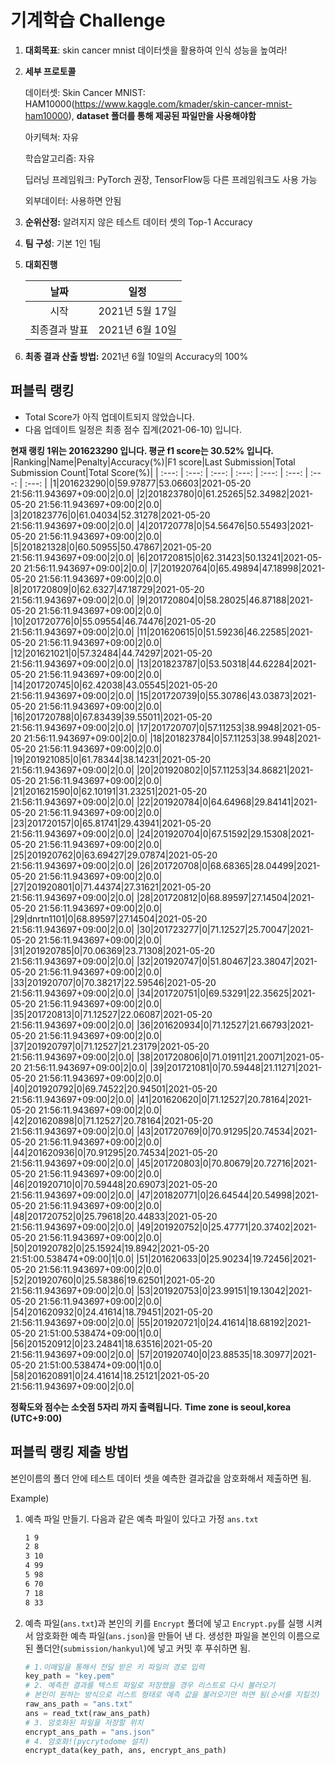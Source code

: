 # **기계학습 Challenge**
1. **대회목표**: skin cancer mnist 데이터셋을 활용하여 인식 성능을 높여라!

2. **세부 프로토콜**

   데이터셋: Skin Cancer MNIST: HAM10000(https://www.kaggle.com/kmader/skin-cancer-mnist-ham10000), 
           **dataset 폴더를 통해 제공된 파일만을 사용해야함**

   아키텍쳐: 자유

   학습알고리즘: 자유

   딥러닝 프레임워크: PyTorch 권장, TensorFlow등 다른 프레임워크도 사용 가능

   외부데이터: 사용하면 안됨

3. **순위산정:** 알려지지 않은 테스트 데이터 셋의 Top-1 Accuracy

4. **팀 구성**: 기본 1인 1팀


5. **대회진행**

   |     날짜      |      일정       |
   | :-----------: | :-------------: |
   |     시작      | 2021년 5월 17일 |
   | 최종결과 발표 | 2021년 6월 10일  |

7. **최종 결과 산출 방법:** 2021년 6월 10일의 Accuracy의 100%


## 퍼블릭 랭킹

  
- Total Score가 아직 업데이트되지 않았습니다. 
 - 다음 업데이트 일정은 최종 점수 집계(2021-06-10) 입니다.
  
**현재 랭킹 1위는 201623290 입니다. 평균 f1 score는 30.52% 입니다.**
|Ranking|Name|Penalty|Accuracy(%)|F1 score|Last Submission|Total Submission Count|Total Score(%)|
| :---: | :---: | :---: | :---: | :---: | :---: | :---: | :---: |
|1|201623290|0|59.97877|53.06603|2021-05-20 21:56:11.943697+09:00|2|0.0|
|2|201823780|0|61.25265|52.34982|2021-05-20 21:56:11.943697+09:00|2|0.0|
|3|201823776|0|61.04034|52.31278|2021-05-20 21:56:11.943697+09:00|2|0.0|
|4|201720778|0|54.56476|50.55493|2021-05-20 21:56:11.943697+09:00|2|0.0|
|5|201821328|0|60.50955|50.47867|2021-05-20 21:56:11.943697+09:00|2|0.0|
|6|201720815|0|62.31423|50.13241|2021-05-20 21:56:11.943697+09:00|2|0.0|
|7|201920764|0|65.49894|47.18998|2021-05-20 21:56:11.943697+09:00|2|0.0|
|8|201720809|0|62.6327|47.18729|2021-05-20 21:56:11.943697+09:00|2|0.0|
|9|201720804|0|58.28025|46.87188|2021-05-20 21:56:11.943697+09:00|2|0.0|
|10|201720776|0|55.09554|46.74476|2021-05-20 21:56:11.943697+09:00|2|0.0|
|11|201620615|0|51.59236|46.22585|2021-05-20 21:56:11.943697+09:00|2|0.0|
|12|201621021|0|57.32484|44.74297|2021-05-20 21:56:11.943697+09:00|2|0.0|
|13|201823787|0|53.50318|44.62284|2021-05-20 21:56:11.943697+09:00|2|0.0|
|14|201720745|0|62.42038|43.05545|2021-05-20 21:56:11.943697+09:00|2|0.0|
|15|201720739|0|55.30786|43.03873|2021-05-20 21:56:11.943697+09:00|2|0.0|
|16|201720788|0|67.83439|39.55011|2021-05-20 21:56:11.943697+09:00|2|0.0|
|17|201720707|0|57.11253|38.9948|2021-05-20 21:56:11.943697+09:00|2|0.0|
|18|201823784|0|57.11253|38.9948|2021-05-20 21:56:11.943697+09:00|2|0.0|
|19|201921085|0|61.78344|38.14231|2021-05-20 21:56:11.943697+09:00|2|0.0|
|20|201920802|0|57.11253|34.86821|2021-05-20 21:56:11.943697+09:00|2|0.0|
|21|201621590|0|62.10191|31.23251|2021-05-20 21:56:11.943697+09:00|2|0.0|
|22|201920784|0|64.64968|29.84141|2021-05-20 21:56:11.943697+09:00|2|0.0|
|23|201720157|0|65.81741|29.43941|2021-05-20 21:56:11.943697+09:00|2|0.0|
|24|201920704|0|67.51592|29.15308|2021-05-20 21:56:11.943697+09:00|2|0.0|
|25|201920762|0|63.69427|29.07874|2021-05-20 21:56:11.943697+09:00|2|0.0|
|26|201720708|0|68.68365|28.04499|2021-05-20 21:56:11.943697+09:00|2|0.0|
|27|201920801|0|71.44374|27.31621|2021-05-20 21:56:11.943697+09:00|2|0.0|
|28|201720812|0|68.89597|27.14504|2021-05-20 21:56:11.943697+09:00|2|0.0|
|29|dnrtn1101|0|68.89597|27.14504|2021-05-20 21:56:11.943697+09:00|2|0.0|
|30|201723277|0|71.12527|25.70047|2021-05-20 21:56:11.943697+09:00|2|0.0|
|31|201920785|0|70.06369|23.71308|2021-05-20 21:56:11.943697+09:00|2|0.0|
|32|201920747|0|51.80467|23.38047|2021-05-20 21:56:11.943697+09:00|2|0.0|
|33|201920707|0|70.38217|22.59546|2021-05-20 21:56:11.943697+09:00|2|0.0|
|34|201720751|0|69.53291|22.35625|2021-05-20 21:56:11.943697+09:00|2|0.0|
|35|201720813|0|71.12527|22.06087|2021-05-20 21:56:11.943697+09:00|2|0.0|
|36|201620934|0|71.12527|21.66793|2021-05-20 21:56:11.943697+09:00|2|0.0|
|37|201920797|0|71.12527|21.23179|2021-05-20 21:56:11.943697+09:00|2|0.0|
|38|201720806|0|71.01911|21.20071|2021-05-20 21:56:11.943697+09:00|2|0.0|
|39|201721081|0|70.59448|21.11271|2021-05-20 21:56:11.943697+09:00|2|0.0|
|40|201920792|0|69.74522|20.94501|2021-05-20 21:56:11.943697+09:00|2|0.0|
|41|201620620|0|71.12527|20.78164|2021-05-20 21:56:11.943697+09:00|2|0.0|
|42|201620898|0|71.12527|20.78164|2021-05-20 21:56:11.943697+09:00|2|0.0|
|43|201720769|0|70.91295|20.74534|2021-05-20 21:56:11.943697+09:00|2|0.0|
|44|201620936|0|70.91295|20.74534|2021-05-20 21:56:11.943697+09:00|2|0.0|
|45|201720803|0|70.80679|20.72716|2021-05-20 21:56:11.943697+09:00|2|0.0|
|46|201920710|0|70.59448|20.69073|2021-05-20 21:56:11.943697+09:00|2|0.0|
|47|201820771|0|26.64544|20.54998|2021-05-20 21:56:11.943697+09:00|2|0.0|
|48|201720752|0|25.79618|20.44833|2021-05-20 21:56:11.943697+09:00|2|0.0|
|49|201920752|0|25.47771|20.37402|2021-05-20 21:56:11.943697+09:00|2|0.0|
|50|201920782|0|25.15924|19.8942|2021-05-20 21:51:00.538474+09:00|1|0.0|
|51|201620633|0|25.90234|19.72456|2021-05-20 21:56:11.943697+09:00|2|0.0|
|52|201920760|0|25.58386|19.62501|2021-05-20 21:56:11.943697+09:00|2|0.0|
|53|201920753|0|23.99151|19.13042|2021-05-20 21:56:11.943697+09:00|2|0.0|
|54|201620932|0|24.41614|18.79451|2021-05-20 21:56:11.943697+09:00|2|0.0|
|55|201920721|0|24.41614|18.68192|2021-05-20 21:51:00.538474+09:00|1|0.0|
|56|201520912|0|23.24841|18.63516|2021-05-20 21:56:11.943697+09:00|2|0.0|
|57|201920740|0|23.88535|18.30977|2021-05-20 21:51:00.538474+09:00|1|0.0|
|58|201620891|0|24.41614|18.25121|2021-05-20 21:56:11.943697+09:00|2|0.0|


**정확도와 점수는 소숫점 5자리 까지 출력됩니다.**
**Time zone is seoul,korea (UTC+9:00)**
## 퍼블릭 랭킹 제출 방법

본인이름의 폴더 안에 테스트 데이터 셋을 예측한 결과값을 암호화해서 제출하면 됨.

Example) 

1. 예측 파일 만들기. 다음과 같은 예측 파일이 있다고 가정 `ans.txt`

   ```tex
   1 9
   2 8
   3 10
   4 99
   5 98
   6 70
   7 18
   8 33
   ```

2. 예측 파일(`ans.txt`)과 본인의 키를 `Encrypt` 폴더에 넣고 `Encrypt.py`를 실행 시켜서 암호화한 예측 파일(`ans.json`)을 만들어 낸 다. 생성한 파일을 본인의 이름으로 된 폴더안(`submission/hankyul`)에 넣고 커밋 후 푸쉬하면 됨.

   ```python
   # 1.이메일을 통해서 전달 받은 키 파일의 경로 입력
   key_path = "key.pem"
   # 2. 예측한 결과를 텍스트 파일로 저장했을 경우 리스트로 다시 불러오기
   # 본인이 원하는 방식으로 리스트 형태로 예측 값을 불러오기만 하면 됨(순서를 지킬것)
   raw_ans_path = "ans.txt"
   ans = read_txt(raw_ans_path)
   # 3. 암호화된 파일을 저장할 위치
   encrypt_ans_path = "ans.json"
   # 4. 암호화!(pycrytodome 설치)
   encrypt_data(key_path, ans, encrypt_ans_path)
   ```




